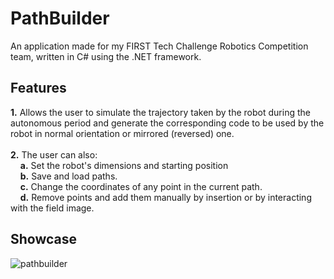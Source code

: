 # PathBuilder
An application made for my FIRST Tech Challenge Robotics Competition team, written in C# using the .NET framework. 
## Features
<b>1.</b> Allows the user to simulate the trajectory taken by the robot during the autonomous period and generate the corresponding code to be used by the robot in normal orientation or mirrored (reversed) one.<br><br>
<b>2.</b> The user can also:<br>
&nbsp;&nbsp;&nbsp;&nbsp;<b>a.</b> Set the robot's dimensions and starting position<br>
&nbsp;&nbsp;&nbsp;&nbsp;<b>b.</b> Save and load paths.<br>
&nbsp;&nbsp;&nbsp;&nbsp;<b>c.</b> Change the coordinates of any point in the current path.<br>
&nbsp;&nbsp;&nbsp;&nbsp;<b>d.</b> Remove points and add them manually by insertion or by interacting with the field image.
## Showcase
![pathbuilder](https://user-images.githubusercontent.com/42772160/220931463-6935d949-57ee-4881-82a3-95170981a359.png)
